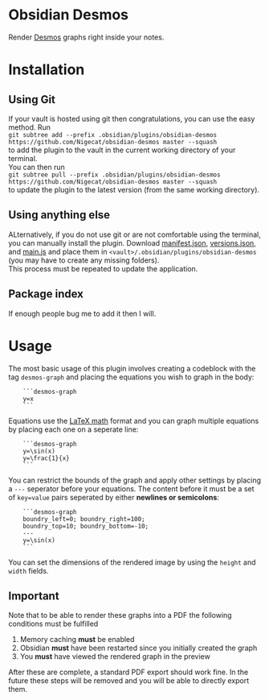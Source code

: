# Obsidian Desmos

Render [Desmos](https://www.desmos.com/calculator) graphs right inside your notes.

# Installation

## Using Git

If your vault is hosted using git then congratulations, you can use the easy method. Run  
`git subtree add --prefix .obsidian/plugins/obsidian-desmos https://github.com/Nigecat/obsidian-desmos master --squash`  
to add the plugin to the vault in the current working directory of your terminal.  
You can then run  
`git subtree pull --prefix .obsidian/plugins/obsidian-desmos https://github.com/Nigecat/obsidian-desmos master --squash`  
to update the plugin to the latest version (from the same working directory).

## Using anything else

ALternatively, if you do not use git or are not comfortable using the terminal, you can manually install the plugin. Download [manifest.json](manifest.json), [versions.json](versions.json), and [main.js](main.js) and place them in `<vault>/.obsidian/plugins/obsidian-desmos` (you may have to create any missing folders).  
This process must be repeated to update the application.

## Package index

If enough people bug me to add it then I will.

# Usage

The most basic usage of this plugin involves creating a codeblock with the tag `desmos-graph` and placing the equations you wish to graph in the body:

````
    ```desmos-graph
    y=x
    ```
````

Equations use the [LaTeX math](https://en.wikibooks.org/wiki/LaTeX/Mathematics) format and you can graph multiple equations by placing each one on a seperate line:

````
    ```desmos-graph
    y=\sin(x)
    y=\frac{1}{x}
    ```
````

You can restrict the bounds of the graph and apply other settings by placing a `---` seperator before your equations. The content before it must be a set of `key=value` pairs seperated by either **newlines or semicolons**:

````
    ```desmos-graph
    boundry_left=0; boundry_right=100;
    boundry_top=10; boundry_bottom=-10;
    ---
    y=\sin(x)
    ```
````

You can set the dimensions of the rendered image by using the `height` and `width` fields.

## Important

Note that to be able to render these graphs into a PDF the following conditions must be fulfilled

1) Memory caching **must** be enabled
2) Obsidian **must** have been restarted since you initially created the graph
3) You **must** have viewed the rendered graph in the preview 

After these are complete, a standard PDF export should work fine. 
In the future these steps will be removed and you will be able to directly export them.
